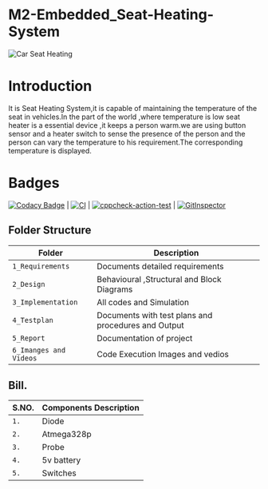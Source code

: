 # M2-Embedded_Seat-Heating-System

![Car Seat Heating](https://user-images.githubusercontent.com/94288413/144062397-c950f78f-f17e-42ae-aa92-14c4fa816ef4.jpg)

# Introduction
It is Seat Heating System,it is capable of maintaining the temperature of the seat in vehicles.In the part of the world ,where temperature is low seat heater is a essential device ,it keeps a person warm.we are using button sensor and a heater switch to sense the presence of the person and the person can vary the temperature to his requirement.The corresponding temperature is displayed.

# Badges 
[![Codacy Badge](https://app.codacy.com/project/badge/Grade/071bdedb6857447ba43063d2e30b0668)](https://www.codacy.com/gh/vkagar/M2-Embedded_Seat-Heating-System/dashboard?utm_source=github.com&amp;utm_medium=referral&amp;utm_content=vkagar/M2-Embedded_Seat-Heating-System&amp;utm_campaign=Badge_Grade) | [![CI](https://github.com/vkagar/M2-Embedded_Seat-Heating-System/actions/workflows/main.yml/badge.svg)](https://github.com/vkagar/M2-Embedded_Seat-Heating-System/actions/workflows/main.yml) | [![cppcheck-action-test](https://github.com/vkagar/M2-Embedded_Seat-Heating-System/actions/workflows/cppcheck.yml/badge.svg)](https://github.com/vkagar/M2-Embedded_Seat-Heating-System/actions/workflows/cppcheck.yml) | [![GitInspector](https://github.com/vkagar/M2-Embedded_Seat-Heating-System/actions/workflows/git%20inspector.yml/badge.svg)](https://github.com/vkagar/M2-Embedded_Seat-Heating-System/actions/workflows/git%20inspector.yml)


## Folder Structure
Folder                   | Description
-------------------------| -----------------------------------------
`1_Requirements`         | Documents detailed requirements
`2_Design`         | Behavioural ,Structural and Block Diagrams
`3_Implementation`     | All codes and Simulation
`4_Testplan`       | Documents with test plans and procedures and Output
`5_Report`               | Documentation of project
`6_Imanges and Videos`      | Code Execution Images and vedios

## Bill.

S.NO.                |  Components Description
-------------------------| -----------------------------------------
`1.`         | Diode
`2.`         | Atmega328p
`3.`     | Probe
`4.`       | 5v battery
`5.`               | Switches




